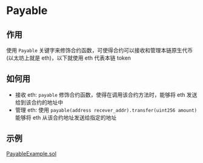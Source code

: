 # Payable

## 作用

使用 `Payable` 关键字来修饰合约函数，可使得合约可以接收和管理本链原生代币(以太坊上就是 eth)，以下就使用 eth 代表本链 token

## 如何用

- 接收 eth: `payable` 修饰合约函数，使得在调用该合约方法时，能够将 eth 发送给到该合约的地址中
- 管理 eth: 使用 `payable(address recever_addr).transfer(uint256 amount)` 能够将 eth 从该合约地址发送给指定的地址

## 示例

[PayableExample.sol](https://github.com/ka1fe1/learning-solidity/blob/main/example/contracts/PayableExample.sol)